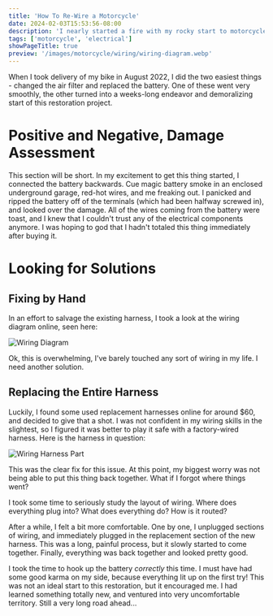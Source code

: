```yaml
---
title: 'How To Re-Wire a Motorcycle'
date: 2024-02-03T15:53:56-08:00
description: 'I nearly started a fire with my rocky start to motorcycle restoration.'
tags: ['motorcycle', 'electrical']
showPageTitle: true
preview: '/images/motorcycle/wiring/wiring-diagram.webp'
---
```


When I took delivery of my bike in August 2022, I did the two easiest things - changed the air filter and replaced the battery. One of these went very smoothly, the other turned into a weeks-long endeavor and demoralizing start of this restoration project.

# Positive and Negative, Damage Assessment
This section will be short. In my excitement to get this thing started, I connected the battery backwards. Cue magic battery smoke in an enclosed underground garage, red-hot wires, and me freaking out. I panicked and ripped the battery off of the terminals (which had been halfway screwed in), and looked over the damage. All of the wires coming from the battery were toast, and I knew that I couldn't trust any of the electrical components anymore. I was hoping to god that I hadn't totaled this thing immediately after buying it. 

# Looking for Solutions
## Fixing by Hand
In an effort to salvage the existing harness, I took a look at the wiring diagram online, seen here:

![Wiring Diagram](/images/motorcycle/wiring/wiring-diagram.webp)

Ok, this is overwhelming, I've barely touched any sort of wiring in my life. I need another solution.

## Replacing the Entire Harness
Luckily, I found some used replacement harnesses online for around $60, and decided to give that a shot. I was not confident in my wiring skills in the slightest, so I figured it was better to play it safe with a factory-wired harness. Here is the harness in question:

![Wiring Harness Part](/images/motorcycle/wiring/wiring-harness.webp)

This was the clear fix for this issue. At this point, my biggest worry was not being able to put this thing back together. What if I forgot where things went?

I took some time to seriously study the layout of wiring. Where does everything plug into? What does everything do? How is it routed?

After a while, I felt a bit more comfortable. One by one, I unplugged sections of wiring, and immediately plugged in the replacement section of the new harness. This was a long, painful process, but it slowly started to come together. Finally, everything was back together and looked pretty good.

I took the time to hook up the battery *correctly* this time. I must have had some good karma on my side, because everything lit up on the first try! This was not an ideal start to this restoration, but it encouraged me. I had learned something totally new, and ventured into very uncomfortable territory. Still a very long road ahead...
